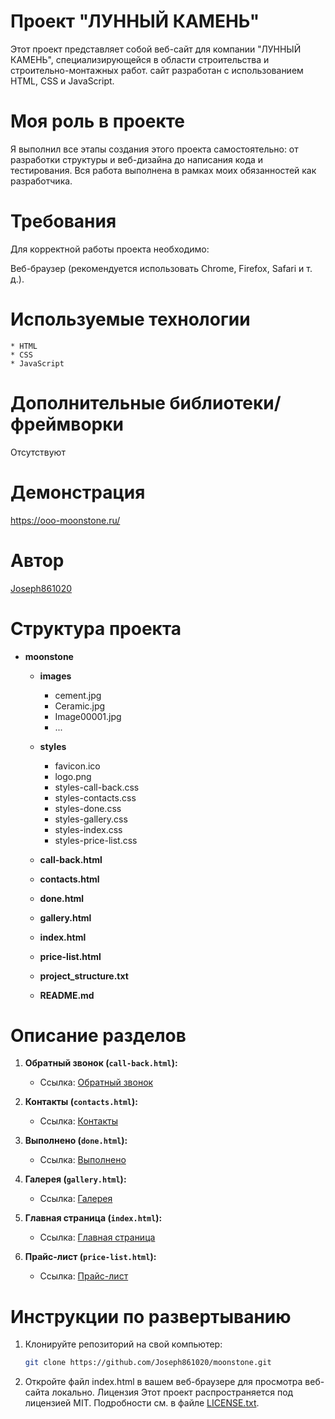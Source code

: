 # Проект "ЛУННЫЙ КАМЕНЬ"
Этот проект представляет собой веб-сайт для компании "ЛУННЫЙ КАМЕНЬ", специализирующейся в области строительства и строительно-монтажных работ.
сайт разработан с использованием HTML, CSS и JavaScript.
# Моя роль в проекте
Я выполнил все этапы создания этого проекта самостоятельно: от разработки структуры и веб-дизайна до написания кода и тестирования. Вся работа выполнена в рамках моих обязанностей как разработчика.
# Требования
Для корректной работы проекта необходимо:

Веб-браузер (рекомендуется использовать Chrome, Firefox, Safari и т. д.).

# Используемые технологии
    * HTML
    * CSS
    * JavaScript
# Дополнительные библиотеки/фреймворки
Отсутствуют

# Демонстрация

https://ooo-moonstone.ru/

# Автор
[Joseph861020](https://github.com/Joseph861020)

# Структура проекта


- **moonstone**
  - **images**
    - cement.jpg
    - Ceramic.jpg
    - Image00001.jpg
    - ...
  
  - **styles**
    - favicon.ico
    - logo.png
    - styles-call-back.css
    - styles-contacts.css
    - styles-done.css
    - styles-gallery.css
    - styles-index.css
    - styles-price-list.css
  
  - **call-back.html**
  - **contacts.html**
  - **done.html**
  - **gallery.html**
  - **index.html**
  - **price-list.html**
  - **project_structure.txt**
  - **README.md**
# Описание разделов

1. **Обратный звонок (`call-back.html`):**
   - Ссылка: [Обратный звонок](call-back.html)

2. **Контакты (`contacts.html`):**
   - Ссылка: [Контакты](contacts.html)

3. **Выполнено (`done.html`):**
   - Ссылка: [Выполнено](done.html)

4. **Галерея (`gallery.html`):**
   - Ссылка: [Галерея](gallery.html)

5. **Главная страница (`index.html`):**
   - Ссылка: [Главная страница](index.html)

6. **Прайс-лист (`price-list.html`):**
   - Ссылка: [Прайс-лист](price-list.html)

# Инструкции по развертыванию

1. Клонируйте репозиторий на свой компьютер:

   ```bash
   git clone https://github.com/Joseph861020/moonstone.git

2. Откройте файл index.html в вашем веб-браузере для просмотра веб-сайта локально.
Лицензия
Этот проект распространяется под лицензией MIT. Подробности см. в файле [LICENSE.txt](LICENSE.txt).

